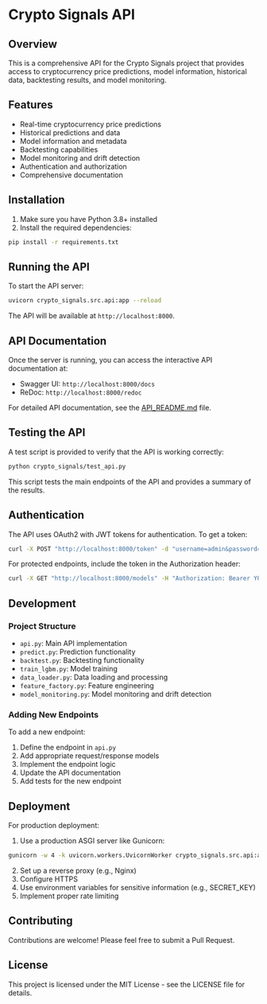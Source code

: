 # Crypto Signals API

## Overview

This is a comprehensive API for the Crypto Signals project that provides access to cryptocurrency price predictions, model information, historical data, backtesting results, and model monitoring.

## Features

- Real-time cryptocurrency price predictions
- Historical predictions and data
- Model information and metadata
- Backtesting capabilities
- Model monitoring and drift detection
- Authentication and authorization
- Comprehensive documentation

## Installation

1. Make sure you have Python 3.8+ installed
2. Install the required dependencies:

```bash
pip install -r requirements.txt
```

## Running the API

To start the API server:

```bash
uvicorn crypto_signals.src.api:app --reload
```

The API will be available at `http://localhost:8000`.

## API Documentation

Once the server is running, you can access the interactive API documentation at:

- Swagger UI: `http://localhost:8000/docs`
- ReDoc: `http://localhost:8000/redoc`

For detailed API documentation, see the [API_README.md](API_README.md) file.

## Testing the API

A test script is provided to verify that the API is working correctly:

```bash
python crypto_signals/test_api.py
```

This script tests the main endpoints of the API and provides a summary of the results.

## Authentication

The API uses OAuth2 with JWT tokens for authentication. To get a token:

```bash
curl -X POST "http://localhost:8000/token" -d "username=admin&password=secret"
```

For protected endpoints, include the token in the Authorization header:

```bash
curl -X GET "http://localhost:8000/models" -H "Authorization: Bearer YOUR_TOKEN_HERE"
```

## Development

### Project Structure

- `api.py`: Main API implementation
- `predict.py`: Prediction functionality
- `backtest.py`: Backtesting functionality
- `train_lgbm.py`: Model training
- `data_loader.py`: Data loading and processing
- `feature_factory.py`: Feature engineering
- `model_monitoring.py`: Model monitoring and drift detection

### Adding New Endpoints

To add a new endpoint:

1. Define the endpoint in `api.py`
2. Add appropriate request/response models
3. Implement the endpoint logic
4. Update the API documentation
5. Add tests for the new endpoint

## Deployment

For production deployment:

1. Use a production ASGI server like Gunicorn:

```bash
gunicorn -w 4 -k uvicorn.workers.UvicornWorker crypto_signals.src.api:app
```

2. Set up a reverse proxy (e.g., Nginx)
3. Configure HTTPS
4. Use environment variables for sensitive information (e.g., SECRET_KEY)
5. Implement proper rate limiting

## Contributing

Contributions are welcome! Please feel free to submit a Pull Request.

## License

This project is licensed under the MIT License - see the LICENSE file for details.